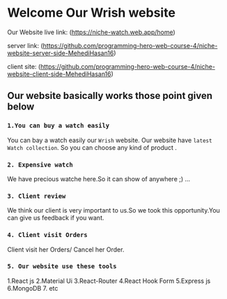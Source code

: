 # Welcome Our Wrish website 

Our Website live link:
 (https://niche-watch.web.app/home) 

 server link: (https://github.com/programming-hero-web-course-4/niche-website-server-side-MehediHasan16)

 client site: (https://github.com/programming-hero-web-course-4/niche-website-client-side-MehediHasan16)

## Our website basically works those point given below



### `1.You can buy a watch easily`

You can bay a watch easily our `Wrish` website. Our website have `latest Watch collection`. So you can choose any kind of product .

### `2. Expensive watch`

We have precious watche here.So it can show of anywhere ;)    ...

### `3. Client review`

We think our client is very important to us.So we took this opportunity.You can give us feedback if you want.

### `4. Client visit Orders`
Client visit her Orders/ Cancel her Order.


### `5. Our website use these tools`
1.React js
2.Material Ui
3.React-Router
4.React Hook Form
5.Express js
6.MongoDB
7. etc


